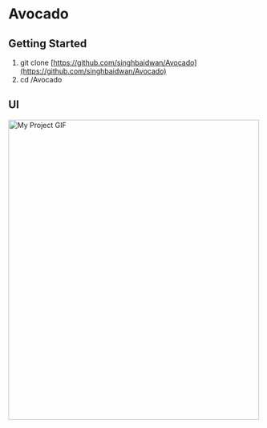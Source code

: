 # Avocado
## Getting Started ##

1. git clone [https://github.com/singhbaidwan/Avocado](https://github.com/singhbaidwan/Avocado) <br />
2. cd /Avocado<br />
## UI ##
<img src="./recording.gif" alt="My Project GIF" width="500" height="600">
